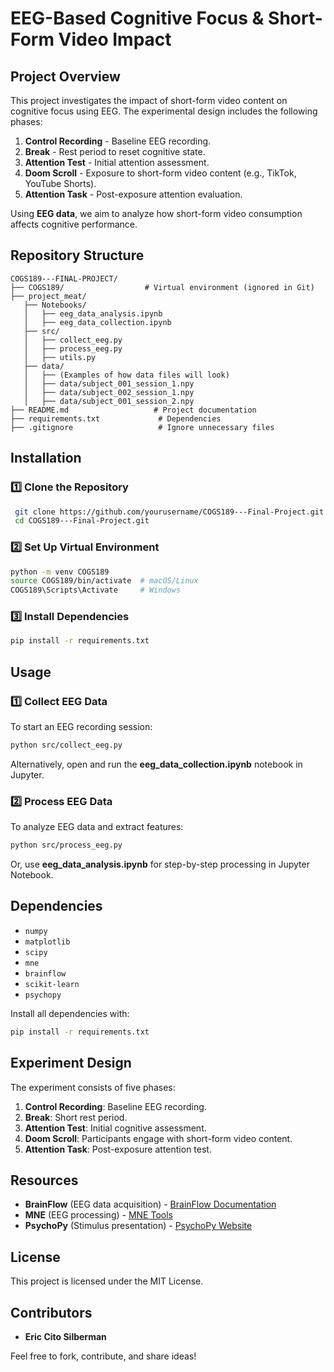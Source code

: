 # EEG-Based Cognitive Focus & Short-Form Video Impact

## Project Overview
This project investigates the impact of short-form video content on cognitive focus using EEG. The experimental design includes the following phases:

1. **Control Recording** - Baseline EEG recording.
2. **Break** - Rest period to reset cognitive state.
3. **Attention Test** - Initial attention assessment.
4. **Doom Scroll** - Exposure to short-form video content (e.g., TikTok, YouTube Shorts).
5. **Attention Task** - Post-exposure attention evaluation.

Using **EEG data**, we aim to analyze how short-form video consumption affects cognitive performance.

## Repository Structure
```
COGS189---FINAL-PROJECT/
├── COGS189/                  # Virtual environment (ignored in Git)
├── project_meat/
   ├── Notebooks/
   │   ├── eeg_data_analysis.ipynb
   │   ├── eeg_data_collection.ipynb
   ├── src/
   │   ├── collect_eeg.py
   │   ├── process_eeg.py
   │   ├── utils.py
   ├── data/
   │   ├── (Examples of how data files will look)
   │   ├── data/subject_001_session_1.npy
   │   ├── data/subject_002_session_1.npy
   │   ├── data/subject_001_session_2.npy
├── README.md                   # Project documentation
├── requirements.txt             # Dependencies
├── .gitignore                   # Ignore unnecessary files

```

## Installation
### 1️⃣ Clone the Repository
```sh
 git clone https://github.com/yourusername/COGS189---Final-Project.git
 cd COGS189---Final-Project.git
```

### 2️⃣ Set Up Virtual Environment
```sh
python -m venv COGS189
source COGS189/bin/activate  # macOS/Linux
COGS189\Scripts\Activate     # Windows
```

### 3️⃣ Install Dependencies
```sh
pip install -r requirements.txt
```

## Usage
### **1️⃣ Collect EEG Data**
To start an EEG recording session:
```sh
python src/collect_eeg.py
```
Alternatively, open and run the **eeg_data_collection.ipynb** notebook in Jupyter.

### **2️⃣ Process EEG Data**
To analyze EEG data and extract features:
```sh
python src/process_eeg.py
```
Or, use **eeg_data_analysis.ipynb** for step-by-step processing in Jupyter Notebook.

## Dependencies
- `numpy`
- `matplotlib`
- `scipy`
- `mne`
- `brainflow`
- `scikit-learn`
- `psychopy`

Install all dependencies with:
```sh
pip install -r requirements.txt
```

## Experiment Design
The experiment consists of five phases:
1. **Control Recording**: Baseline EEG recording.
2. **Break**: Short rest period.
3. **Attention Test**: Initial cognitive assessment.
4. **Doom Scroll**: Participants engage with short-form video content.
5. **Attention Task**: Post-exposure attention test.

## Resources
- **BrainFlow** (EEG data acquisition) - [BrainFlow Documentation](https://brainflow.readthedocs.io/en/stable/)
- **MNE** (EEG processing) - [MNE Tools](https://mne.tools/)
- **PsychoPy** (Stimulus presentation) - [PsychoPy Website](https://www.psychopy.org/)

## License
This project is licensed under the MIT License.

## Contributors
- **Eric Cito Silberman**

Feel free to fork, contribute, and share ideas!


